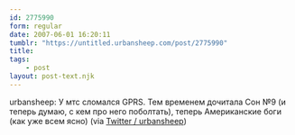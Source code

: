 ```yaml
---
id: 2775990
form: regular
date: 2007-06-01 16:20:11
tumblr: "https://untitled.urbansheep.com/post/2775990"
title:
tags:
    - post
layout: post-text.njk
---
```


<p>urbansheep: У мтс сломался GPRS. Тем временем дочитала Сон №9 (и теперь думаю, с кем про него поболтать), теперь Американские боги (как уже всем ясно) (via <a href="http://twitter.com/urbansheep/statuses/86714272">Twitter / urbansheep</a>)</p>

